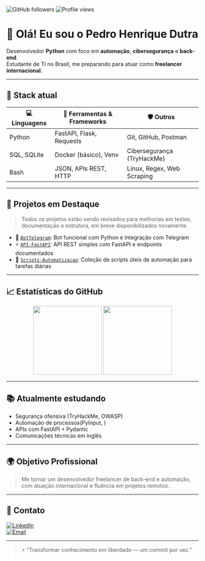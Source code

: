 <!-- Badges e visualizações -->
![GitHub followers](https://img.shields.io/github/followers/PedroHenriqueDutra?label=Seguidores&style=social)
![Profile views](https://komarev.com/ghpvc/?username=PedroHenriqueDutra&color=blue)

# 👋 Olá! Eu sou o Pedro Henrique Dutra

Desenvolvedor **Python** com foco em **automação**, **cibersegurança** e **back-end**.  
Estudante de TI no Brasil, me preparando para atuar como **freelancer internacional**.

---

## 💼 Stack atual

| 💻 Linguagens | 🧰 Ferramentas & Frameworks | 🛡️ Outros |
|--------------|-----------------------------|-----------|
| Python       | FastAPI, Flask, Requests     | Git, GitHub, Postman |
| SQL, SQLite  | Docker (básico), Venv        | Cibersegurança (TryHackMe) |
| Bash         | JSON, APIs REST, HTTP        | Linux, Regex, Web Scraping |

---

## 🚧 Projetos em Destaque

> Todos os projetos estão sendo revisados para melhorias em testes, documentação e estrutura, em breve disponibilizados novamente.

- 🔧 [`BotTelegram`](https://github.com/PedroHenriqueDutra/BOT): Bot funcional com Python e integração com Telegram
- ⚡ [`API-FastAPI`](https://github.com/PedroHenriqueDutra/API): API REST simples com FastAPI e endpoints documentados
- 📁 [`Scripts-Automatizacao`](https://github.com/PedroHenriqueDutra/SCRIPTS): Coleção de scripts úteis de automação para tarefas diárias

---

## 📈 Estatísticas do GitHub

<p align="center">
  <img height="180em" src="https://github-readme-stats.vercel.app/api?username=PedroHenriqueDutra&show_icons=true&theme=default&count_private=true"/>
  <img height="180em" src="https://github-readme-stats.vercel.app/api/top-langs/?username=PedroHenriqueDutra&layout=compact&langs_count=6&theme=default"/>
</p>

---

## 📚 Atualmente estudando

- Segurança ofensiva (TryHackMe, OWASP)
- Automação de processos(PyInput, )
- APIs com FastAPI + Pydantic
- Comunicações técnicas em inglês

---

## 🌍 Objetivo Profissional

> Me tornar um desenvolvedor freelancer de back-end e automação, com atuação internacional e fluência em projetos remotos.  

---

## 🤝 Contato

[![LinkedIn](https://img.shields.io/badge/LinkedIn-blue?logo=linkedin)](https://linkedin.com/in/SEU_LINKEDIN)  
[![Email](https://img.shields.io/badge/Gmail-D14836?logo=gmail&logoColor=white)](mailto:pedrohenriquedutramorais3@gmail.com)  
<!--[![Upwork](https://img.shields.io/badge/Upwork-Freelancer-success?logo=upwork)](https://www.upwork.com/freelancers/~SEU_PERFIL_UPWORK)  
[![Fiverr](https://img.shields.io/badge/Fiverr-Em construção-green?logo=fiverr)](https://fiverr.com/SEU_PERFIL_FIVERR)

---
-->
---
> ⚡ “Transformar conhecimento em liberdade — um commit por vez.”


<!--
**PedroHenriqueDutra/PedroHenriqueDutra** is a ✨ _special_ ✨ repository because its `README.md` (this file) appears on your GitHub profile.

Here are some ideas to get you started:

- 🔭 I’m currently working on ...
- 🌱 I’m currently learning ...
- 👯 I’m looking to collaborate on ...
- 🤔 I’m looking for help with ...
- 💬 Ask me about ...
- 📫 How to reach me: ...
- 😄 Pronouns: ...
- ⚡ Fun fact: ...
-->
